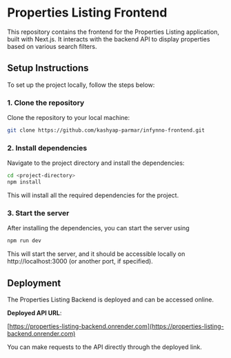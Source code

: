 # Properties Listing Frontend

This repository contains the frontend for the Properties Listing application, built with Next.js. It interacts with the backend API to display properties based on various search filters.

## Setup Instructions

To set up the project locally, follow the steps below:

### 1. Clone the repository
Clone the repository to your local machine:
```bash
git clone https://github.com/kashyap-parmar/infynno-frontend.git
```

### 2. Install dependencies
Navigate to the project directory and install the dependencies:
```bash
cd <project-directory>
npm install
```
This will install all the required dependencies for the project.

### 3. Start the server
After installing the dependencies, you can start the server using

```bash
npm run dev
```
This will start the server, and it should be accessible locally on http://localhost:3000 (or another port, if specified).

## Deployment

The Properties Listing Backend is deployed and can be accessed online.

**Deployed API URL**:  

[https://properties-listing-backend.onrender.com](https://properties-listing-backend.onrender.com)

You can make requests to the API directly through the deployed link.
